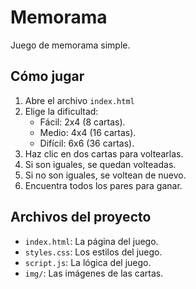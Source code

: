 # Memorama

Juego de memorama simple.

## Cómo jugar

1. Abre el archivo `index.html`
2. Elige la dificultad:
   - Fácil: 2x4 (8 cartas).
   - Medio: 4x4 (16 cartas).
   - Difícil: 6x6 (36 cartas).
3. Haz clic en dos cartas para voltearlas.
4. Si son iguales, se quedan volteadas.
5. Si no son iguales, se voltean de nuevo.
6. Encuentra todos los pares para ganar.

## Archivos del proyecto

- `index.html`: La página del juego.
- `styles.css`: Los estilos del juego.
- `script.js`: La lógica del juego.
- `img/`: Las imágenes de las cartas.
